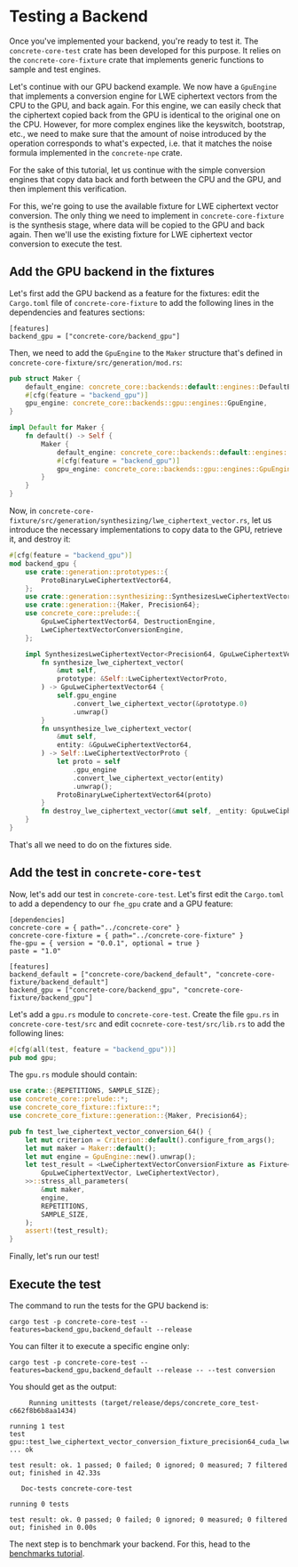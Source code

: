 # Testing a Backend

Once you've implemented your backend, you're ready to test it. The `concrete-core-test` crate has been developed for this purpose. It relies on the `concrete-core-fixture` crate that implements generic functions to sample and test engines.

Let's continue with our GPU backend example. We now have a `GpuEngine` that implements a conversion engine for LWE ciphertext vectors from the CPU to the GPU, and back again. For this engine, we can easily check that the ciphertext copied back from the GPU is identical to the original one on the CPU. However, for more complex engines like the keyswitch, bootstrap, etc., we need to make sure that the amount of noise introduced by the operation corresponds to what's expected, i.e. that it matches the noise formula implemented in the `concrete-npe` crate.

For the sake of this tutorial, let us continue with the simple conversion engines that copy data back and forth between the CPU and the GPU, and then implement this verification.

For this, we're going to use the available fixture for LWE ciphertext vector conversion. The only thing we need to implement in `concrete-core-fixture` is the synthesis stage, where data will be copied to the GPU and back again. Then we'll use the existing fixture for LWE ciphertext vector conversion to execute the test.

## Add the GPU backend in the fixtures

Let's first add the GPU backend as a feature for the fixtures: edit the `Cargo.toml` file of `concrete-core-fixture` to add the following lines in the dependencies and features sections:

```
[features]
backend_gpu = ["concrete-core/backend_gpu"]
```

Then, we need to add the `GpuEngine` to the `Maker` structure that's defined in `concrete-core-fixture/src/generation/mod.rs`:

```rust
pub struct Maker {
    default_engine: concrete_core::backends::default::engines::DefaultEngine,
    #[cfg(feature = "backend_gpu")]
    gpu_engine: concrete_core::backends::gpu::engines::GpuEngine,
}

impl Default for Maker {
    fn default() -> Self {
        Maker {
            default_engine: concrete_core::backends::default::engines::DefaultEngine::new().unwrap(),
            #[cfg(feature = "backend_gpu")]
            gpu_engine: concrete_core::backends::gpu::engines::GpuEngine::new().unwrap(),
        }
    }
}
```

Now, in `concrete-core-fixture/src/generation/synthesizing/lwe_ciphertext_vector.rs`, let us introduce the necessary implementations to copy data to the GPU, retrieve it, and destroy it:

```rust
#[cfg(feature = "backend_gpu")]
mod backend_gpu {
    use crate::generation::prototypes::{
        ProtoBinaryLweCiphertextVector64,
    };
    use crate::generation::synthesizing::SynthesizesLweCiphertextVector;
    use crate::generation::{Maker, Precision64};
    use concrete_core::prelude::{
        GpuLweCiphertextVector64, DestructionEngine,
        LweCiphertextVectorConversionEngine,
    };

    impl SynthesizesLweCiphertextVector<Precision64, GpuLweCiphertextVector64> for Maker {
        fn synthesize_lwe_ciphertext_vector(
            &mut self,
            prototype: &Self::LweCiphertextVectorProto,
        ) -> GpuLweCiphertextVector64 {
            self.gpu_engine
                .convert_lwe_ciphertext_vector(&prototype.0)
                .unwrap()
        }
        fn unsynthesize_lwe_ciphertext_vector(
            &mut self,
            entity: &GpuLweCiphertextVector64,
        ) -> Self::LweCiphertextVectorProto {
            let proto = self
                .gpu_engine
                .convert_lwe_ciphertext_vector(entity)
                .unwrap();
            ProtoBinaryLweCiphertextVector64(proto)
        }
        fn destroy_lwe_ciphertext_vector(&mut self, _entity: GpuLweCiphertextVector64) {}
    }
}
```

That's all we need to do on the fixtures side.

## Add the test in `concrete-core-test`

Now, let's add our test in `concrete-core-test`. Let's first edit the `Cargo.toml` to add a dependency to our `fhe_gpu` crate and a GPU feature:

```
[dependencies]
concrete-core = { path="../concrete-core" }
concrete-core-fixture = { path="../concrete-core-fixture" }
fhe-gpu = { version = "0.0.1", optional = true }
paste = "1.0"

[features]
backend_default = ["concrete-core/backend_default", "concrete-core-fixture/backend_default"]
backend_gpu = ["concrete-core/backend_gpu", "concrete-core-fixture/backend_gpu"]
```

Let's add a `gpu.rs` module to `concrete-core-test`. Create the file `gpu.rs` in `concrete-core-test/src` and edit `cocnrete-core-test/src/lib.rs` to add the following lines:

```rust
#[cfg(all(test, feature = "backend_gpu"))]
pub mod gpu;
```

The `gpu.rs` module should contain:

```rust
use crate::{REPETITIONS, SAMPLE_SIZE};
use concrete_core::prelude::*;
use concrete_core_fixture::fixture::*;
use concrete_core_fixture::generation::{Maker, Precision64};

pub fn test_lwe_ciphertext_vector_conversion_64() {
    let mut criterion = Criterion::default().configure_from_args();
    let mut maker = Maker::default();
    let mut engine = GpuEngine::new().unwrap();
    let test_result = <LweCiphertextVectorConversionFixture as Fixture<Precision64, GpuEngine, (
        GpuLweCiphertextVector, LweCiphertextVector),
    >>::stress_all_parameters(
        &mut maker,
        engine,
        REPETITIONS,
        SAMPLE_SIZE,
    );
    assert!(test_result);
}
```

Finally, let's run our test!

## Execute the test

The command to run the tests for the GPU backend is:

```
cargo test -p concrete-core-test --features=backend_gpu,backend_default --release
```

You can filter it to execute a specific engine only:

```
cargo test -p concrete-core-test --features=backend_gpu,backend_default --release -- --test conversion
```

You should get as the output:

```
     Running unittests (target/release/deps/concrete_core_test-c662f8b6b8aa1434)

running 1 test
test gpu::test_lwe_ciphertext_vector_conversion_fixture_precision64_cuda_lwe_ciphertext_vector64_lwe_ciphertext_vector64 ... ok

test result: ok. 1 passed; 0 failed; 0 ignored; 0 measured; 7 filtered out; finished in 42.33s

   Doc-tests concrete-core-test

running 0 tests

test result: ok. 0 passed; 0 failed; 0 ignored; 0 measured; 0 filtered out; finished in 0.00s
```

The next step is to benchmark your backend. For this, head to the [benchmarks tutorial](benchmarking\_backends.md).
